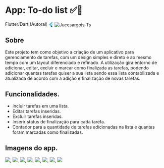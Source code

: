 # App: To-do list  ✅📖
 Flutter/Dart (Autoral)
  <img align="center" alt="Jucesargois-kotlin" width="15" src="https://github.com/devicons/devicon/blob/master/icons/flutter/flutter-original.svg">
  <img align="center" alt="Jucesargois-Ts" width="15" src="https://img.icons8.com/color/48/000000/dart.png">

## Sobre
Este projeto tem como objetivo a criação de um aplicativo para gerenciamento de tarefas, com um design simples e direto e ao mesmo tempo com um layout diferenciado e refinado. A utilização gira entorno de adicionar, editar, excluir e marcar como finalizada as tarefas, podendo adicionar quantas tarefas quiser a sua lista sendo essa lista contabilizada e atualizada de acordo com a adição e finalização de novas tarefas.

## Funcionalidades.
- Incluir tarefas em uma lista.
- Editar tarefas inseridas.
- Excluir tarefas inseridas.
- Inserir status de finalização para cada tarefa.
- Contador para a quantidade de tarefas adicionadas na lista e quantas foram marcadas como finalizadas.

## Imagens do app.

<img src="https://user-images.githubusercontent.com/69982713/147937342-267c3d00-b014-46dd-8c0d-700b90436eb8.png" width="250" />,
<img src="https://user-images.githubusercontent.com/69982713/147937737-781d4c8b-a929-45eb-bff7-dfee29f07f0b.png" width="250" />,
<img src="https://user-images.githubusercontent.com/69982713/147938955-326d8307-7e32-4676-9901-0cdbb78b86fd.png" width="250"/>,
<img src="https://user-images.githubusercontent.com/69982713/147939087-b7fec359-5e87-4b64-b0f1-ad561fdc22e3.png" width="250"/>,
<img src="https://user-images.githubusercontent.com/69982713/147939187-6f147d2e-f83f-477b-bbd6-360644a9c022.png" width="250"/>,
<img src="https://user-images.githubusercontent.com/69982713/147939248-8c812259-1d56-4cdc-a1dc-849cc3d7bcdf.png" width="250"/>,
<img src="https://user-images.githubusercontent.com/69982713/147939364-d5360276-b402-4427-bd56-1eb2ea5b6067.png" width="250"/>,
<img src="https://user-images.githubusercontent.com/69982713/147939558-fa8afeb8-e111-48ea-9292-f735bb8acd85.png" width="250"/>
